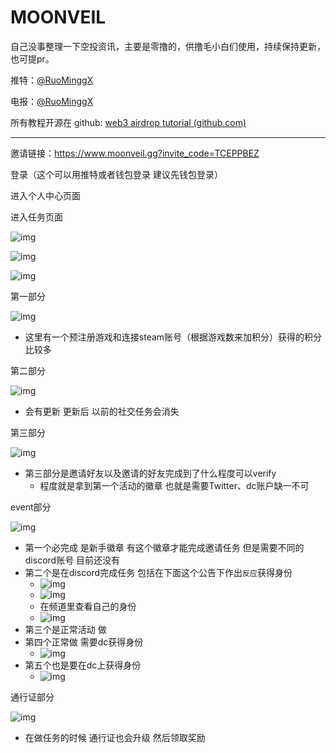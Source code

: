 # MOONVEIL

自己没事整理一下空投资讯，主要是零撸的，供撸毛小白们使用，持续保持更新，也可提pr。

推特：[@RuoMinggX](https://x.com/RuoMinggX)

电报：[@RuoMinggX](https://t.me/RuoMinggX)

所有教程开源在 github: [web3 airdrop tutorial (github.com)](https://github.com/Patrickming/Airdrop-Tutorial/tree/main)

---



邀请链接：https://www.moonveil.gg?invite_code=TCEPPBEZ

登录（这个可以用推特或者钱包登录 建议先钱包登录）

进入个人中心页面

进入任务页面

![img](./assets/1716383464447-23.png)

![img](./assets/1716383481521-26.png)

![img](./assets/1716383490352-29.png)

第一部分

![img](./assets/1716383496453-32.png)

- 这里有一个预注册游戏和连接steam账号（根据游戏数来加积分）获得的积分比较多

第二部分

![img](./assets/1716383502933-35.png)

- 会有更新 更新后 以前的社交任务会消失

第三部分

![img](./assets/1716383509538-38.png)

- 第三部分是邀请好友以及邀请的好友完成到了什么程度可以verify
  - 程度就是拿到第一个活动的徽章 也就是需要Twitter、dc账户缺一不可

event部分

![img](./assets/1716383518504-41.png)

- 第一个必完成 是新手徽章 有这个徽章才能完成邀请任务 但是需要不同的discord账号 目前还没有
- 第二个是在discord完成任务 包括在下面这个公告下作出`反应`获得身份
  - ![img](./assets/1716383527729-44.png)
  - ![img](./assets/1716383535176-47.png)
  - 在频道里查看自己的身份
  - ![img](./assets/1716383555492-53.png)
- 第三个是正常活动 做
- 第四个正常做 需要dc获得身份
  - ![img](./assets/1716383574357-56.png)
- 第五个也是要在dc上获得身份
  - ![img](./assets/1716383582435-59.png)

通行证部分

![img](./assets/1716383588063-62.png)

- 在做任务的时候 通行证也会升级 然后领取奖励